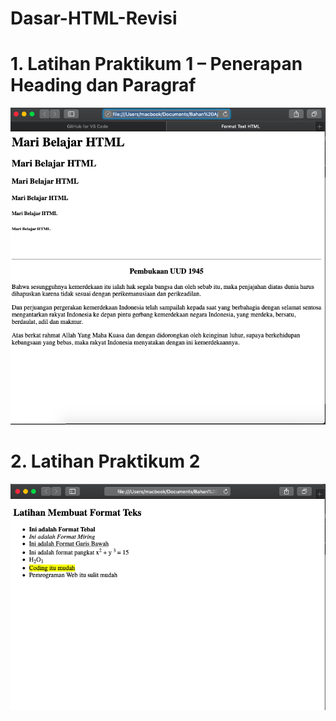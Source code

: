 # Dasar-HTML-Revisi
# 1. Latihan Praktikum 1 – Penerapan Heading dan Paragraf
![Alt Text](https://github.com/arifinbjn/Praktikum-HTML/blob/master/Screen%20Shot%202021-08-02%20at%2008.04.53.png?raw=true)

# 2. Latihan Praktikum 2
![Alt Text](https://github.com/arifinbjn/Praktikum-HTML/blob/master/Screen%20Shot%202021-08-02%20at%2008.05.10.png?raw=true)

